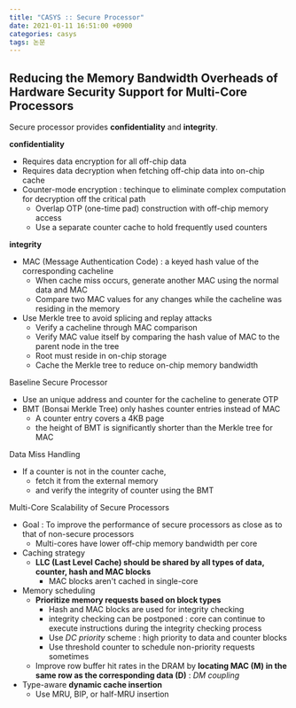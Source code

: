 ```yaml
---
title: "CASYS :: Secure Processor"
date: 2021-01-11 16:51:00 +0900
categories: casys
tags: 논문
---
```


## Reducing the Memory Bandwidth Overheads of Hardware Security Support for Multi-Core Processors

Secure processor provides **confidentiality** and **integrity**.  

**confidentiality**
- Requires data encryption for all off-chip data
- Requires data decryption when fetching off-chip data into on-chip cache
- Counter-mode encryption : techinque to eliminate complex computation for decryption off the critical path
  - Overlap OTP (one-time pad) construction with off-chip memory access
  - Use a separate counter cache to hold frequently used counters

**integrity**
- MAC (Message Authentication Code) : a keyed hash value of the corresponding cacheline
  - When cache miss occurs, generate another MAC using the normal data and MAC
  - Compare two MAC values for any changes while the cacheline was residing in the memory
- Use Merkle tree to avoid splicing and replay attacks
  - Verify a cacheline through MAC comparison
  - Verify MAC value itself by comparing the hash value of MAC to the parent node in the tree
  - Root must reside in on-chip storage
  - Cache the Merkle tree to reduce on-chip memory bandwidth

Baseline Secure Processor
- Use an unique address and counter for the cacheline to generate OTP
- BMT (Bonsai Merkle Tree) only hashes counter entries instead of MAC
  - A counter entry covers a 4KB page
  - the height of BMT is significantly shorter than the Merkle tree for MAC

Data Miss Handling
- If a counter is not in the counter cache,
  - fetch it from the external memory
  - and verify the integrity of counter using the BMT

Multi-Core Scalability of Secure Processors
- Goal : To improve the performance of secure processors as close as to that of non-secure processors
  - Multi-cores have lower off-chip memory bandwidth per core
- Caching strategy
  - **LLC (Last Level Cache) should be shared by all types of data, counter, hash and MAC blocks**
    - MAC blocks aren't cached in single-core
- Memory scheduling
  - **Prioritize memory requests based on block types**
    - Hash and MAC blocks are used for integrity checking
    - integrity checking can be postponed : core can continue to execute instructions during the integrity checking process
    - Use *DC priority* scheme : high priority to data and counter blocks
    - Use threshold counter to schedule non-priority requests sometimes
  - Improve row buffer hit rates in the DRAM by **locating MAC (M) in the same row as the corresponding data (D)** : *DM coupling*
- Type-aware **dynamic cache insertion**
  - Use MRU, BIP, or half-MRU insertion
